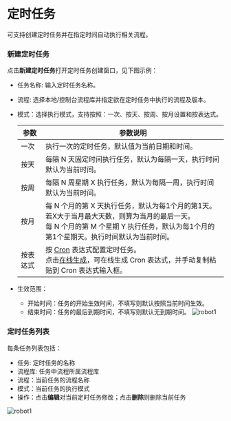 # 定时任务

可支持创建定时任务并在指定时间自动执行相关流程。

### 新建定时任务
点击**新建定时任务**打开定时任务创建窗口，见下图示例：
- 任务名称: 输入定时任务名称。
- 流程: 选择本地/控制台流程库并指定欲在定时任务中执行的流程及版本。
- 模式：选择执行模式，支持按照：一次、按天、按周、按月设置和按表达式。
  
   | 参数     | 参数说明                                                     |
   | -------- | ------------------------------------------------------------ |
   | 一次     | 执行一次的定时任务，默认值为当前日期和时间。                 |
   | 按天     | 每隔 N 天固定时间执行任务，默认为每隔一天，执行时间默认为当前时间。 |
   | 按周     | 每隔 N 周星期 X 执行任务，默认为每隔一周，执行时间默认为当前时间。 |
   | 按月     | 每 N 个月的第 X 天执行任务，默认为每1个月的第1天。若X大于当月最大天数，则算为当月的最后一天。<br>每 N 个月的第 M 个星期 Y 执行任务，默认为每1个月的第1个星期天。执行时间默认为当前时间。 |
   | 按表达式 | 按 [Cron](https://baike.baidu.com/item/cron/10952601?fr=aladdin) 表达式配置定时任务。<br>点击[在线生成](https://console.encoo.com/lib/cron/index.html)，可在线生成 Cron 表达式，并手动复制粘贴到 Cron 表达式输入框。 |
  
- 生效范围：
  - 开始时间：任务的开始生效时间，不填写则默认按照当前时间生效。
  - 结束时间：任务的最后到期时间，不填写则默认无到期时间。
![robot1](https://docimages.blob.core.chinacloudapi.cn/images/Robot/CroJob20201118.png)


### 定时任务列表
每条任务列表包括：
- 任务: 定时任务的名称
- 流程库: 任务中流程所属流程库
- 流程：当前任务的流程名称
- 模式：当前任务的执行模式
- 操作：点击**编辑**对当前定时任务修改；点击**删除**则删除当前任务

![robot1](https://docimages.blob.core.chinacloudapi.cn/images/Robot/Robot-CronJob-1.png)


